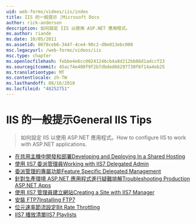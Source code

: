 ```yaml
---
uid: web-forms/videos/iis/index
title: IIS 的一般提示 |Microsoft Docs
author: rick-anderson
description: 如何設定 IIS 以使用 ASP.NET 應用程式。
ms.author: riande
ms.date: 10/05/2011
ms.assetid: 0078ceb6-3447-4ce4-90c2-d0e013ebc000
msc.legacyurl: /web-forms/videos/iis
msc.type: chapter
ms.openlocfilehash: febbe4e6cc00241246cb4a8d212bb86d1adccf23
ms.sourcegitcommit: 45ac74e400f9f2b7dbded66297730f6f14a4eb25
ms.translationtype: MT
ms.contentlocale: zh-TW
ms.lasthandoff: 08/16/2018
ms.locfileid: "48252751"
---
```

<a name="general-iis-tips"></a><span data-ttu-id="6aac9-103">IIS 的一般提示</span><span class="sxs-lookup"><span data-stu-id="6aac9-103">General IIS Tips</span></span>
====================
> <span data-ttu-id="6aac9-104">如何設定 IIS 以使用 ASP.NET 應用程式。</span><span class="sxs-lookup"><span data-stu-id="6aac9-104">How to configure IIS to work with ASP.NET applications.</span></span>


- [<span data-ttu-id="6aac9-105">在共用主機中開發和部署</span><span class="sxs-lookup"><span data-stu-id="6aac9-105">Developing and Deploying In a Shared Hosting</span></span>](developing-and-deploying-in-a-shared-hosting.md)
- [<span data-ttu-id="6aac9-106">使用 IIS7 委派管理員</span><span class="sxs-lookup"><span data-stu-id="6aac9-106">Working with IIS7 Delegated Admin</span></span>](working-with-iis7-deligated-admin.md)
- [<span data-ttu-id="6aac9-107">委派管理的專屬功能</span><span class="sxs-lookup"><span data-stu-id="6aac9-107">Feature Specific Delegated Management</span></span>](feature-specific-delegated-management.md)
- [<span data-ttu-id="6aac9-108">針對生產環境 ASP.NET 應用程式進行疑難排解</span><span class="sxs-lookup"><span data-stu-id="6aac9-108">Troubleshooting Production ASP.NET Apps</span></span>](troubleshooting-production-aspnet-apps.md)
- [<span data-ttu-id="6aac9-109">使用 IIS7 管理員建立網站</span><span class="sxs-lookup"><span data-stu-id="6aac9-109">Creating a Site with IIS7 Manager</span></span>](creating-a-site-with-iis7-manager.md)
- [<span data-ttu-id="6aac9-110">安裝 FTP7</span><span class="sxs-lookup"><span data-stu-id="6aac9-110">Installing FTP7</span></span>](installing-ftp7.md)
- [<span data-ttu-id="6aac9-111">位元速率節流設定</span><span class="sxs-lookup"><span data-stu-id="6aac9-111">Bit Rate Throttling</span></span>](bit-rate-throttling.md)
- [<span data-ttu-id="6aac9-112">IIS7 播放清單</span><span class="sxs-lookup"><span data-stu-id="6aac9-112">IIS7 Playlists</span></span>](iis7-playlists.md)
